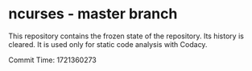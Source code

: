 # ncurses - master branch

This repository contains the frozen state of the repository.
Its history is cleared. It is used only for static code
analysis with Codacy.

Commit Time: 1721360273